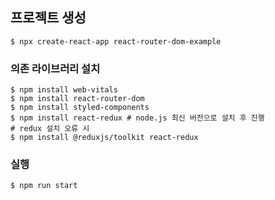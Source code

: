 ## 프로젝트 생성
```shell
$ npx create-react-app react-router-dom-example
```



### 의존 라이브러리 설치

```shell
$ npm install web-vitals
$ npm install react-router-dom
$ npm install styled-components
$ npm install react-redux # node.js 최신 버전으로 설치 후 진행
# redux 설치 오류 시
$ npm install @reduxjs/toolkit react-redux

```


### 실행
```shell
$ npm run start
```

